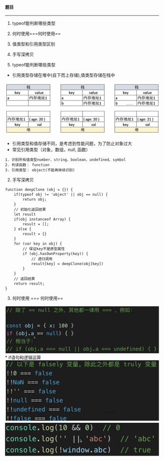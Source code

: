#### 题目
---
1. typeof能判断哪些类型
2. 何时使用===何时使用==
3. 值类型和引用类型区别
4. 手写深拷贝

1. typeof能判断哪些类型

* 引用类型存储在堆中(自下而上存储),值类型存储在栈中
<img src='./images/object.png'/>

* 引用类型和值存储不同，是考虑到性能问题，为了防止对象过大
* 常见引用类型（对象，数组，null, 函数）
```
1. 识别所有值类型number、string、boolean、undefined、symbol
2. 判读函数： function
3. 引用类型： object(不能再继续识别)
```


2. 手写深拷贝
```
function deepClone (obj = {}) {
    if(typeof obj != 'object' || obj == null) {
        return obj;
    }
    // 初始化返回结果
    let result
    if(obj instanceof Array) {
        result = [];
    } else {
        result = {}
    }
    for (var key in obj) {
        // 保证key不是原型属性
        if (obj.hasOwnProperty(key)) {
            // 递归调用
            result[key] = deepClone(obj[key])
        }
    }
    // 返回结果
    return result;
}
```

3. 何时使用 === 何时使用==

<img src='./images/=.png'>
* if语句和逻辑运算
<img src='./images/switch.png'>
<img src='./images/logic.png'>